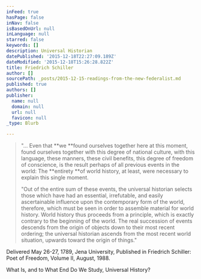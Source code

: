 ```yaml
---
inFeed: true
hasPage: false
inNav: false
isBasedOnUrl: null
inLanguage: null
starred: false
keywords: []
description: Universal Historian
datePublished: '2015-12-18T22:27:09.189Z'
dateModified: '2015-12-18T15:26:28.822Z'
title: Friedrich Schiller
author: []
sourcePath: _posts/2015-12-15-readings-from-the-new-federalist.md
published: true
authors: []
publisher:
  name: null
  domain: null
  url: null
  favicon: null
_type: Blurb

---
```

> "... Even that **we **found ourselves together here at this moment, found ourselves together with this degree of national culture, with this language, these manners, these civil benefits, this degree of freedom of conscience, is the result perhaps of all previous events in the world: The **entirety **of world history, at least, were necessary to explain this single moment.
> 
> "Out of the entire sum of these events, the universal historian selects those which have had an essential, irrefutable, and easily ascertainable influence upon the contemporary form of the world, therefore, which must be seen in order to assemble material for world history. World history thus proceeds from a principle, which is exactly contrary to the beginning of the world. The real succession of events descends from the origin of objects down to their most recent ordering; the universal historian ascends from the most recent world situation, upwards toward the origin of things." 

Delivered May 26-27, 1789, Jena University, Published in Friedrich Schiller: Poet of Freedom, Volume II, August, 1988\.

What Is, and to What End Do We Study, Universal History?